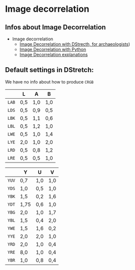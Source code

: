 # Image decorrelation

## Infos about Image Decorrelation
- Image decorrelation
   - [Image Decorrelation with DStrecth, for archaeologists](http://www.dstretch.com/))
   - [Image Decorrelation with Python](https://github.com/Dan-in-CA/decorrstretch)
   - [Image Decorrelation explanations](https://dhanushkadangampola.blogspot.com/2015/02/decorrelation-stretching.html)

## Default settings in DStretch:

We have no info about how to produce `CRGB`

|  | L | A | B |
|---|---|---|---|
| `LAB`	| 0,5 | 1,0	| 1,0 |
| `LDS`	| 0,5	| 0,9	| 0,5 |
| `LBK`	| 0,5	| 1,1	| 0,6 |
| `LBL`	| 0,5	| 1,2	| 1,0 |
| `LWE`	| 0,5	| 1,0	| 1,4 |
| `LYE`	| 2,0	| 1,0	| 2,0 |
| `LRD`	| 0,5	| 0,8	| 1,2 |
| `LRE`	| 0,5	| 0,5	| 1,0 |

|  | Y | U | V |
|---|---|---|---|
| `YUV` | 0,7	| 1,0	| 1,0 |
| `YDS` | 1,0	| 0,5	| 1,0 |
| `YBK` | 1,5	| 0,2	| 1,6 |
| `YDT` | 1,75 | 0,6 | 1,0 |
| `YBG` | 2,0 | 1,0 | 1,7 |
| `YBL` | 1,5 | 0,4 | 2,0 |
| `YWE` | 1,5 | 1,6 | 0,2 |
| `YYE` | 2,0 | 2,0 | 1,0 |
| `YRD` | 2,0 | 1,0 | 0,4 |
| `YRE` | 8,0 | 1,0 | 0,4 |
| `YBR` | 1,0 | 0,8 | 0,4 |
